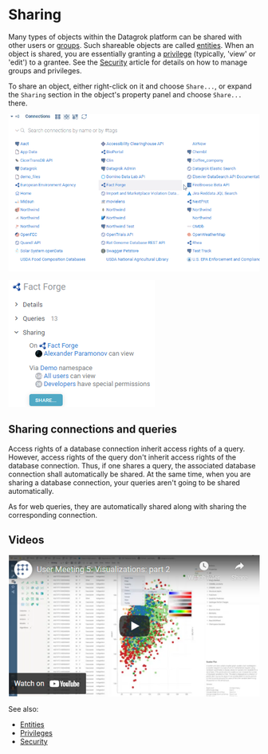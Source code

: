 <!-- TITLE: Sharing -->
<!-- SUBTITLE: -->

# Sharing

Many types of objects within the Datagrok platform can be shared with other users or [groups](../govern/group.md). Such
shareable objects are called [entities](../overview/objects.md). When an object is shared, you are essentially granting
a [privilege](../govern/authorization.md) (typically, 'view' or 'edit') to a grantee. See
the [Security](../govern/security.md) article for details on how to manage groups and privileges.

To share an object, either right-click on it and choose `Share...`, or expand
the `Sharing` section in the object's property panel and choose `Share...` there.

![](share-connection.gif)

![](property-panel-share.png)

## Sharing connections and queries

Access rights of a database connection inherit access rights of a query. However, access rights of the query don't
inherit access rights of the database connection. Thus, if one shares a query, the associated database connection shall
automatically be shared. At the same time, when you are sharing a database connection, your queries aren't going to be
shared automatically.

As for web queries, they are automatically shared along with sharing the corresponding connection.

## Videos

[![Sharing](../uploads/youtube/sharing.png "Open on Youtube")](https://www.youtube.com/watch?v=7MBXWzdC0-I&t=1334s)

See also:

* [Entities](../overview/objects.md)
* [Privileges](../govern/authorization.md)
* [Security](../govern/security.md)
